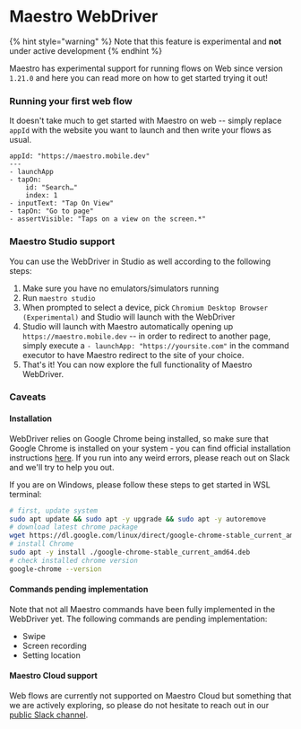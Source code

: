 # Maestro WebDriver

{% hint style="warning" %}
Note that this feature is experimental and **not** under active development
{% endhint %}

Maestro has experimental support for running flows on Web since version `1.21.0` and here you can read more on how to get started trying it out!

### Running your first web flow

It doesn't take much to get started with Maestro on web -- simply replace `appId` with the website you want to launch and then write your flows as usual.

```
appId: "https://maestro.mobile.dev"
---
- launchApp
- tapOn:
    id: "Search…"
    index: 1
- inputText: "Tap On View"
- tapOn: "Go to page"
- assertVisible: "Taps on a view on the screen.*"
```

### Maestro Studio support

You can use the WebDriver in Studio as well according to the following steps:

1. Make sure you have no emulators/simulators running
2. Run `maestro studio`
3. When prompted to select a device, pick `Chromium Desktop Browser (Experimental)` and Studio will launch with the WebDriver
4. Studio will launch with Maestro automatically opening up `https://maestro.mobile.dev` -- in order to redirect to another page, simply execute a `- launchApp: "https://yoursite.com"` in the command executor to have Maestro redirect to the site of your choice.
5. That's it! You can now explore the full functionality of Maestro WebDriver.&#x20;

### Caveats

#### Installation

WebDriver relies on Google Chrome being installed, so make sure that Google Chrome is installed on your system - you can find official installation instructions [here](https://support.google.com/chrome/answer/95346?hl=en\&co=GENIE.Platform%3DDesktop). If you run into any weird errors, please reach out on Slack and we'll try to help you out.

If you are on Windows, please follow these steps to get started in WSL terminal:

```bash
# first, update system
sudo apt update && sudo apt -y upgrade && sudo apt -y autoremove
# download latest chrome package
wget https://dl.google.com/linux/direct/google-chrome-stable_current_amd64.deb
# install Chrome
sudo apt -y install ./google-chrome-stable_current_amd64.deb
# check installed chrome version
google-chrome --version
```

#### Commands pending implementation

Note that not all Maestro commands have been fully implemented in the WebDriver yet. The following commands are pending implementation:

* Swipe
* Screen recording
* Setting location

#### Maestro Cloud support

Web flows are currently not supported on Maestro Cloud but something that we are actively exploring, so please do not hesitate to reach out in our [public Slack channel](https://docsend.com/view/3r2sf8fvvcjxvbtk).

